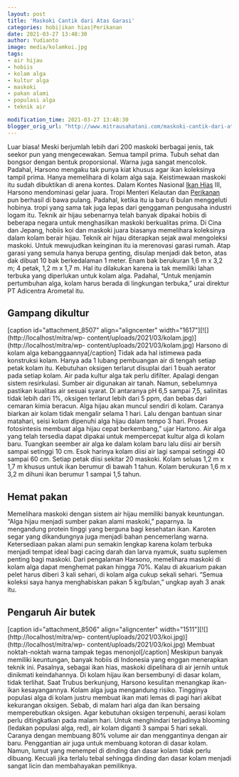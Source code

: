```yaml
---
layout: post
title: 'Maskoki Cantik dari Atas Garasi'
categories: hobi|ikan hias|Perikanan
date: 2021-03-27 13:48:30
author: Yudianto
image: media/kolamkoi.jpg
tags:
- air hijau
- hobiis
- kolam alga
- kultur alga
- maskoki
- pakan alami
- populasi alga
- teknik air

modification_time: 2021-03-27 13:48:30
blogger_orig_url: "http://www.mitrausahatani.com/maskoki-cantik-dari-atas-garasi.html"
---
```


Luar biasa! Meski berjumlah lebih dari 200 maskoki berbagai jenis, tak seekor
pun yang mengecewakan. Semua tampil prima. Tubuh sehat dan bongsor dengan
bentuk proporsional. Warna juga sangat mencolok. Padahal, Harsono mengaku tak
punya kiat khusus agar ikan koleksinya tampil prima. Hanya memelihara di kolam
alga saja. Keistimewaan maskoki itu sudah dibuktikan di arena kontes. Dalam
Kontes Nasional [Ikan Hias](https://www.mitrausahatani.com/ikan-hias "Ikan Hias") III,
Harsono mendominasi gelar juara. Tropi Menteri Kelautan dan
[Perikanan](https://www.mitrausahatani.com/perikanan "Perikanan") pun berhasil di bawa
pulang. Padahal, ketika itu ia baru 6 bulan menggeluti hobinya. tropi yang
sama tak juga lepas dari genggaman pengusaha industri logam itu. Teknik air
hijau sebenarnya telah banyak dipakai hobiis di beberapa negara untuk
menghasilkan maskoki berkualitas prima. Di Cina dan Jepang, hobiis koi dan
maskoki juara biasanya memelihara koleksinya dalam kolam berair hijau. Teknik
air hijau diterapkan sejak awal mengoleksi maskoki. Untuk mewujudkan keinginan
itu ia merenovasi garasi rumah. Atap garasi yang semula hanya berupa genting,
disulap menjadi dak beton, atas dak dibuat 10 bak berkedalaman 1 meter. Enam
bak berukuran 1,6 m x 3,2 m; 4 petak, 1,2 m x 1,7 m. Hal itu dilakukan karena
ia tak memiliki lahan terbuka yang diperlukan untuk kolam alga. Padahal,
“Untuk menjamin pertumbuhan alga, kolam harus berada di lingkungan terbuka,”
urai direktur PT Adicentra Arometal itu.

## Gampang dikultur

[caption id="attachment_8507" align="aligncenter"
width="1617"][![](http://localhost/mitra/wp-
content/uploads/2021/03/kolam.jpg)](http://localhost/mitra/wp-
content/uploads/2021/03/kolam.jpg) Harsono di kolam alga
kebanggaannya[/caption] Tidak ada hal istimewa pada konstruksi kolam. Hanya
ada 1 lubang pembuangan air di tengah setiap petak kolam itu. Kebutuhan
oksigen terlarut disuplai dari 1 buah aerator pada setiap kolam. Air pada
kultur alga tak perlu difilter. Apalagi dengan sistem resirkulasi. Sumber air
digunakan air tanah. Namun, sebelumnya pastikan kualitas air sesuai syarat. Di
antaranya pH 6,5 sampai 7,5, salinitas tidak lebih dari 1%, oksigen terlarut
lebih dari 5 ppm, dan bebas dari cemaran kimia beracun. Alga hijau akan muncul
sendiri di kolam. Caranya biarkan air kolam tidak mengalir selama 1 hari. Lalu
dengan bantuan sinar matahari, seisi kolam dipenuhi alga hijau dalam tempo 3
hari. Proses fotosintesis membuat alga hijau cepat berkembang,” ujar Hartono.
Air alga yang telah tersedia dapat dipakai untuk mempercepat kultur alga di
kolam baru. Tuangkan seember air alga ke dalam kolam baru lalu diisi air
bersih sampai setinggi 10 cm. Esok harinya kolam diisi air lagi sampai
setinggi 40 sampai 60 cm. Setiap petak diisi sekitar 20 maskoki. Kolam seluas
1,2 m x 1,7 m khusus untuk ikan berumur di bawah 1 tahun. Kolam berukuran 1,6
m x 3,2 m dihuni ikan berumur 1 sampai 1,5 tahun.

## Hemat pakan

Memelihara maskoki dengan sistem air hijau memiliki banyak keuntungan. “Alga
hijau menjadi sumber pakan alami maskoki,” paparnya. Ia mengandung protein
tinggi yang berguna bagi kesehatan ikan. Karoten segar yang dikandungnya juga
menjadi bahan pencemerlang warna. Ketersediaan pakan alami pun semakin lengkap
karena kolam terbuka menjadi tempat ideal bagi cacing darah dan larva nyamuk,
suatu suplemen penting bagi maskoki. Dari pengalaman Harsono, memelihara
maskoki di kolam alga dapat menghemat pakan hingga 70%. Kalau di akuarium
pakan pelet harus diberi 3 kali sehari, di kolam alga cukup sekali sehari.
“Semua koleksi saya hanya menghabiskan pakan 5 kg/bulan,” ungkap ayah 3 anak
itu.

## Pengaruh Air butek

[caption id="attachment_8506" align="aligncenter"
width="1511"][![](http://localhost/mitra/wp-
content/uploads/2021/03/koi.jpg)](http://localhost/mitra/wp-
content/uploads/2021/03/koi.jpg) Membuat noktah-noktah warna tampak tegas
menonjol[/caption] Meskipun banyak memiliki keuntungan, banyak hobiis di
Indonesia yang enggan menerapkan teknik ini. Pasalnya, sebagai ikan hias,
maskoki dipelihara di air jernih untuk dinikmati keindahannya. Di kolam hijau
ikan bersembunyi di dasar kolam, tidak terlihat. Saat Trubus berkunjung,
Harsono kesulitan menangkap ikan-ikan kesayangannya. Kolam alga juga
mengandung risiko. Tingginya populasi alga di kolam justru membuat ikan mati
lemas di pagi hari akibat kekurangan oksigen. Sebab, di malam hari alga dan
ikan bersaing memperebutkan oksigen. Agar kebutuhan oksigen terpenuhi, aerasi
kolam perlu ditingkatkan pada malam hari. Untuk menghindari terjadinya
blooming (ledakan populasi alga, red), air kolam diganti 3 sampai 5 hari
sekali. Caranya dengan membuang 80% volume air dan menggantinya dengan air
baru. Penggantian air juga untuk membuang kotoran di dasar kolam. Namun, lumut
yang menempel di dinding dan dasar kolam tidak perlu dibuang. Kecuali jika
terlalu tebal sehingga dinding dan dasar kolam menjadi sangat licin dan
membahayakan pemiliknya.


